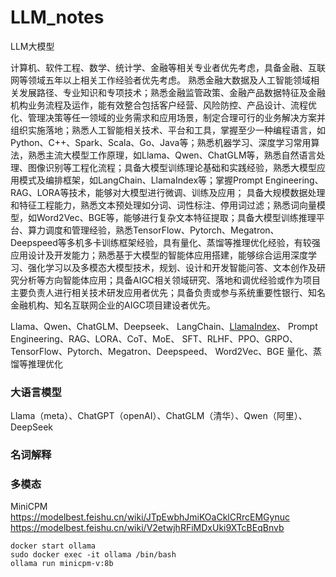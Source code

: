 # LLM_notes
LLM大模型

计算机、软件工程、数学、统计学、金融等相关专业者优先考虑，具备金融、互联网等领域五年以上相关工作经验者优先考虑。 熟悉金融大数据及人工智能领域相关发展路径、专业知识和专项技术；熟悉金融监管政策、金融产品数据特征及金融机构业务流程及运作，能有效整合包括客户经营、风险防控、产品设计、流程优化、管理决策等任一领域的业务需求和应用场景，制定合理可行的业务解决方案并组织实施落地；熟悉人工智能相关技术、平台和工具，掌握至少一种编程语言，如Python、C++、Spark、Scala、Go、Java等；熟悉机器学习、深度学习常用算法，熟悉主流大模型工作原理，如Llama、Qwen、ChatGLM等，熟悉自然语言处理、图像识别等工程化流程；具备大模型训练理论基础和实践经验，熟悉大模型应用模式及编排框架，如LangChain、LlamaIndex等；掌握Prompt Engineering、RAG、LORA等技术，能够对大模型进行微调、训练及应用； 具备大规模数据处理和特征工程能力，熟悉文本预处理如分词、词性标注、停用词过滤；熟悉词向量模型，如Word2Vec、BGE等，能够进行复杂文本特征提取；具备大模型训练推理平台、算力调度和管理经验，熟悉TensorFlow、Pytorch、Megatron、Deepspeed等多机多卡训练框架经验，具有量化、蒸馏等推理优化经验，有较强应用设计及开发能力；熟悉基于大模型的智能体应用搭建，能够综合运用深度学习、强化学习以及多模态大模型技术，规划、设计和开发智能问答、文本创作及研究分析等方向智能体应用；具备AIGC相关领域研究、落地和调优经验或作为项目主要负责人进行相关技术研发应用者优先；具备负责或参与系统重要性银行、知名金融机构、知名互联网企业的AIGC项目建设者优先。

Llama、Qwen、ChatGLM、Deepseek、
LangChain、[LlamaIndex](https://github.com/YUTING0907/LLM_notes/edit/main/README.md)、
Prompt Engineering、RAG、LORA、CoT、MoE、
SFT、RLHF、PPO、GRPO、
TensorFlow、Pytorch、Megatron、Deepspeed、
Word2Vec、BGE
量化、蒸馏等推理优化

### 大语言模型
Llama（meta）、ChatGPT（openAI）、ChatGLM（清华）、Qwen（阿里）、DeepSeek

### 名词解释


### 多模态
MiniCPM
https://modelbest.feishu.cn/wiki/JTpEwbhJmiKOaCklCRrcEMGynuc
https://modelbest.feishu.cn/wiki/V2etwjhRFiMDxUki9XTcBEqBnvb
```
docker start ollama
sudo docker exec -it ollama /bin/bash  
ollama run minicpm-v:8b
```


